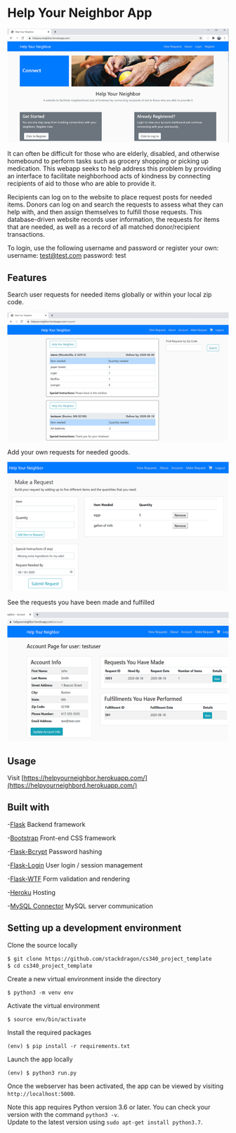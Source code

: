 # Help Your Neighbor App

![Screenshot of login](/project_images/1-1.png)

It can often be difficult for those who are elderly, disabled, and otherwise homebound to perform tasks such as grocery shopping or picking up medication. This webapp seeks to help address this problem by providing an interface to facilitate neighborhood acts of kindness by connecting recipients of aid to those who are able to provide it.

Recipients can log on to the website to place request posts for needed items. Donors can log on and search the requests to assess what they can help with, and then assign themselves to fulfill those requests. This database-driven website records user information, the requests for items that are needed, as well as a record of all matched donor/recipient transactions.

To login, use the following username and password or register your own:
username: test@test.com
password: test

## Features

Search user requests for needed items globally or within your local zip code.

![Screenshot of requests page](/project_images/3-1.png)

Add your own requests for needed goods.

![Screenshot add items page](/project_images/2-1.png)

See the requests you have been made and fulfilled

![Screenshot add items page](/project_images/4-1.png)

## Usage

Visit [https://helpyourneighbor.herokuapp.com/](https://helpyourneighbord.herokuapp.com/)

## Built with

-[Flask](https://flask.palletsprojects.com/en/1.1.x/)
Backend framework

-[Bootstrap](https://getbootstrap.com/docs/4.1/getting-started/introduction/)
Front-end CSS framework

-[Flask-Bcrypt](https://flask-bcrypt.readthedocs.io/en/latest/)
Password hashing

-[Flask-Login](https://flask-login.readthedocs.io/en/latest/)
User login / session management

-[Flask-WTF](https://flask-wtf.readthedocs.io/en/stable/)
Form validation and rendering

-[Heroku](https://www.heroku.com)
Hosting

-[MySQL Connector](https://dev.mysql.com/doc/connector-python/en/)
MySQL server communication

## Setting up a development environment

Clone the source locally

```
$ git clone https://github.com/stackdragon/cs340_project_template
$ cd cs340_project_template
```

Create a new virtual environment inside the directory

```
$ python3 -m venv env
```

Activate the virtual environment

```
$ source env/bin/activate
```

Install the required packages

```
(env) $ pip install -r requirements.txt
```

Launch the app locally

```
(env) $ python3 run.py
```

Once the webserver has been activated, the app can be viewed by visiting `http://localhost:5000`.

Note this app requires Python version 3.6 or later. You can check your version with the command `python3 -v`.
<br>Update to the latest version using `sudo apt-get install python3.7`.
